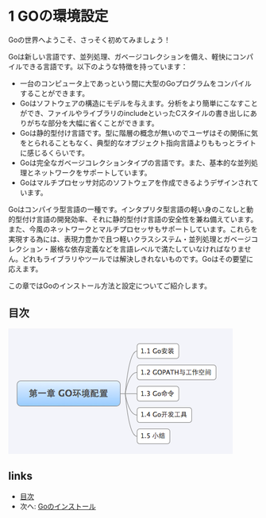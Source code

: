 # 1 GOの環境設定

Goの世界へようこそ、さっそく初めてみましょう！

Goは新しい言語です、並列処理、ガベージコレクションを備え、軽快にコンパイルできる言語です。以下のような特徴を持っています：

- 一台のコンピュータ上であっという間に大型のGoプログラムをコンパイルすることができます。
- Goはソフトウェアの構造にモデルを与えます。分析をより簡単にこなすことができ、ファイルやライブラリのincludeといったCスタイルの書き出しにありがちな部分を大幅に省くことができます。
- Goは静的型付け言語です。型に階層の概念が無いのでユーザはその関係に気をとられることもなく、典型的なオブジェクト指向言語よりももっとライトに感じるくらいです。
- Goは完全なガベージコレクションタイプの言語です。また、基本的な並列処理とネットワークをサポートしています。
- Goはマルチプロセッサ対応のソフトウェアを作成できるようデザインされています。

Goはコンパイラ型言語の一種です。インタプリタ型言語の軽い身のこなしと動的型付け言語の開発効率、それに静的型付け言語の安全性を兼ね備えています。また、今風のネットワークとマルチプロセッサもサポートしています。これらを実現する為には、表現力豊かで且つ軽いクラスシステム・並列処理とガベージコレクション・厳格な依存定義などを言語レベルで満たしていなければなりません。どれもライブラリやツールでは解決しきれないものです。Goはその要望に応えます。

この章ではGoのインストール方法と設定についてご紹介します。

## 目次

![](images/navi1.png?raw=true)

## links
  * [目次](<preface.md>)
  * 次へ: [Goのインストール](<01.1.md>)
